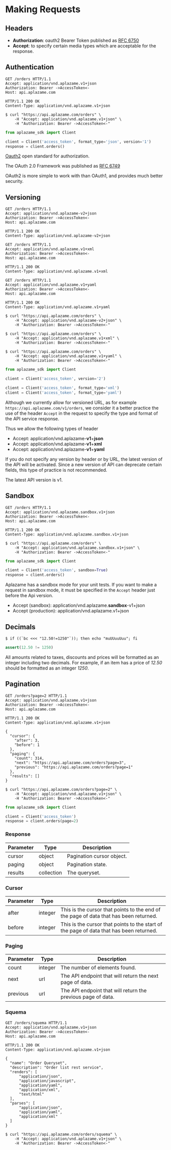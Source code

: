 # Making Requests

## Headers
* **Authorization**: oauth2 Bearer Token published as [RFC 6750](http://tools.ietf.org/html/rfc6750)
* **Accept**: to specify certain media types which are acceptable for the response.


## Authentication

```http
GET /orders HTTP/1.1
Accept: application/vnd.aplazame.v1+json
Authorization: Bearer ->AccessToken<-
Host: api.aplazame.com
```

```http
HTTP/1.1 200 OK
Content-Type: application/vnd.aplazame.v1+json
```

```shell
$ curl "https://api.aplazame.com/orders" \
    -H "Accept: application/vnd.aplazame.v1+json" \
    -H "Authorization: Bearer ->AccessToken<-"
```

```python
from aplazame_sdk import Client

client = Client('access_token', format_type='json', version='1')
response = client.orders()
```

[Oauth2](http://en.wikipedia.org/wiki/OAuth) open standard for authorization.

The OAuth 2.0 Framework was published as [RFC 6749](http://tools.ietf.org/html/rfc6749)

OAuth2 is more simple to work with than OAuth1, and provides much better security.


## Versioning

```http
GET /orders HTTP/1.1
Accept: application/vnd.aplazame-v2+json
Authorization: Bearer ->AccessToken<-
Host: api.aplazame.com
```

```http
HTTP/1.1 200 OK
Content-Type: application/vnd.aplazame-v2+json
```

```http
GET /orders HTTP/1.1
Accept: application/vnd.aplazame.v1+xml
Authorization: Bearer ->AccessToken<-
Host: api.aplazame.com
```

```http
HTTP/1.1 200 OK
Content-Type: application/vnd.aplazame.v1+xml
```

```http
GET /orders HTTP/1.1
Accept: application/vnd.aplazame.v1+yaml
Authorization: Bearer ->AccessToken<-
Host: api.aplazame.com
```

```http
HTTP/1.1 200 OK
Content-Type: application/vnd.aplazame.v1+yaml
```

```shell
$ curl "https://api.aplazame.com/orders" \
    -H "Accept: application/vnd.aplazame-v2+json" \
    -H "Authorization: Bearer ->AccessToken<-"

$ curl "https://api.aplazame.com/orders" \
    -H "Accept: application/vnd.aplazame.v1+xml" \
    -H "Authorization: Bearer ->AccessToken<-"

$ curl "https://api.aplazame.com/orders" \
    -H "Accept: application/vnd.aplazame.v1+yaml" \
    -H "Authorization: Bearer ->AccessToken<-"
```

```python
from aplazame_sdk import Client

client = Client('access_token', version='2')

client = Client('access_token', format_type='xml')
client = Client('access_token', format_type='yaml')
```

Although we currently allow for versioned URL, as for example `https://api.aplazame.com/v1/orders`, we consider it a better practice the use of the header `Accept` in the request to specify the type and format of the API service response.

Thus we allow the following types of header

* Accept: application/vnd.aplazame-**v1**+**json**
* Accept: application/vnd.aplazame-**v1**+**xml**
* Accept: application/vnd.aplazame-**v1**+**yaml**

If you do not specify any version by header or by URL, the latest version of the API will be activated. Since a new version of API can deprecate certain fields, this type of practice is not recommended.

<aside class="notice">
The latest API version is v1.
</aside>


## Sandbox

```http
GET /orders HTTP/1.1
Accept: application/vnd.aplazame.sandbox.v1+json
Authorization: Bearer ->AccessToken<-
Host: api.aplazame.com
```

```http
HTTP/1.1 200 OK
Content-Type: application/vnd.aplazame.sandbox.v1+json
```

```shell
$ curl "https://api.aplazame.com/orders" \
    -H "Accept: application/vnd.aplazame.sandbox.v1+json" \
    -H "Authorization: Bearer ->AccessToken<-"
```

```python
from aplazame_sdk import Client

client = Client('access_token', sandbox=True)
response = client.orders()
```


Aplazame has a sandbox mode for your unit tests. If you want to make a request in sandbox mode, it must be specified in the `Accept` header just before the Api version.

* Accept (sandbox): application/vnd.aplazame.**sandbox**-v1+json
* Accept (production): application/vnd.aplazame.v1+json


## Decimals

```shell
$ if ((`bc <<< "12.50!=1250"`)); then echo "muUUuuUuu"; fi
```

```python
assert(12.50 != 1250)
```

All amounts related to taxes, discounts and prices will be formatted as an integer including two decimals. For example, if an item has a price of *12.50* should be formatted as an integer *1250*.


## Pagination

```http
GET /orders?page=2 HTTP/1.1
Accept: application/vnd.aplazame.v1+json
Authorization: Bearer ->AccessToken<-
Host: api.aplazame.com
```

```http
HTTP/1.1 200 OK
Content-Type: application/vnd.aplazame.v1+json

{
  "cursor": {
    "after": 3,
    "before": 1
  },
  "paging": {
    "count": 314,
    "next": "https://api.aplazame.com/orders?page=3",
    "previous": "https://api.aplazame.com/orders?page=1"
  },
  "results": []
}
```

```shell
$ curl "https://api.aplazame.com/orders?page=2" \
    -H "Accept: application/vnd.aplazame.v1+json" \
    -H "Authorization: Bearer ->AccessToken<-"
```

```python
from aplazame_sdk import Client

client = Client('access_token')
response = client.orders(page=2)
```

### Response

Parameter | Type | Description
--------- | ---- | -----------
cursor | object | Pagination cursor object.
paging | object | Pagination state.
results | collection | The queryset.


### Cursor

Parameter | Type | Description
--------- | ---- | -----------
after | integer | This is the cursor that points to the end of the page of data that has been returned.
before | integer | This is the cursor that points to the start of the page of data that has been returned.


### Paging

Parameter | Type | Description
--------- | ---- | -----------
count | integer | The number of elements found.
next | url | The API endpoint that will return the next page of data.
previous | url | The API endpoint that will return the previous page of data.


### Squema


```http
GET /orders/squema HTTP/1.1
Accept: application/vnd.aplazame.v1+json
Authorization: Bearer ->AccessToken<-
Host: api.aplazame.com
```

```http
HTTP/1.1 200 OK
Content-Type: application/vnd.aplazame.v1+json

{
  "name": "Order Queryset",
  "description": "Order list rest service",
  "renders": [
      "application/json",
      "application/javascript",
      "application/yaml",
      "application/xml",
      "text/html"
  ],
  "parses": [
      "application/json",
      "application/yaml",
      "application/xml"
  ]
}
```

```shell
$ curl "https://api.aplazame.com/orders/squema" \
    -H "Accept: application/vnd.aplazame.v1+json" \
    -H "Authorization: Bearer ->AccessToken<-"
```


